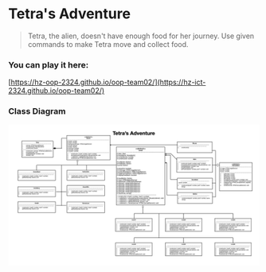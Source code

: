 # Tetra's Adventure
> Tetra, the alien, doesn't have enough food for her journey. Use given commands to make Tetra move and collect food.

### You can play it here: 
[https://hz-oop-2324.github.io/oop-team02/](https://hz-ict-2324.github.io/oop-team02/)

### Class Diagram
![](./docs/TetraClass.jpeg)

